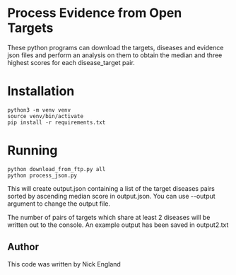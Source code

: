 # Process Evidence from Open Targets
These python programs can download the targets, diseases and evidence json files and perform an analysis on them to
obtain the median and three highest scores for each disease_target pair.

# Installation

```
python3 -m venv venv
source venv/bin/activate
pip install -r requirements.txt
```

# Running

```
python download_from_ftp.py all
python process_json.py
```


This will create output.json containing a list of the target diseases pairs sorted by ascending median score in output.json. You can use --output argument to change the output file.

The number of pairs of targets which share at least 2 diseases will be written out to the console. An example output has been saved in output2.txt

## Author
This code was written by Nick England
